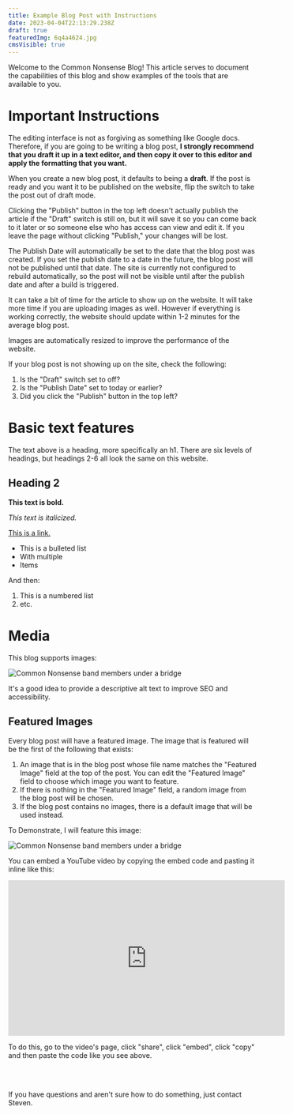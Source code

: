 ```yaml
---
title: Example Blog Post with Instructions
date: 2023-04-04T22:13:29.238Z
draft: true
featuredImg: 6q4a4624.jpg
cmsVisible: true
---
```

Welcome to the Common Nonsense Blog! This article serves to document the capabilities of this blog and show examples of the tools that are available to you. 

# Important Instructions

The editing interface is not as forgiving as something like Google docs. Therefore, if you are going to be writing a blog post, **I strongly recommend that you draft it up in a text editor, and then copy it over to this editor and apply the formatting that you want.** 

When you create a new blog post, it defaults to being a **draft**. If the post is ready and you want it to be published on the website, flip the switch to take the post out of draft mode. 

Clicking the "Publish" button in the top left doesn't actually publish the article if the "Draft" switch is still on, but it will save it so you can come back to it later or so someone else who has access can view and edit it. If you leave the page without clicking "Publish," your changes will be lost.

The Publish Date will automatically be set to the date that the blog post was created. If you set the publish date to a date in the future, the blog post will not be published until that date. The site is currently not configured to rebuild automatically, so the post will not be visible until after the publish date and after a build is triggered. 

It can take a bit of time for the article to show up on the website. It will take more time if you are uploading images as well. However if everything is working correctly, the website should update within 1-2 minutes for the average blog post. 

Images are automatically resized to improve the performance of the website.

If your blog post is not showing up on the site, check the following:

1. Is the "Draft" switch set to off? 
2. Is the "Publish Date" set to today or earlier?
3. Did you click the "Publish" button in the top left? 

# Basic text features

The text above is a heading, more specifically an h1. There are six levels of headings, but headings 2-6 all look the same on this website.

## Heading 2

**This text is bold.** 

*This text is italicized.*

[This is a link.](#)

* This is a bulleted list
* With multiple 
* Items

And then: 

1. This is a numbered list
2. etc.

# Media

This blog supports images: 

![Common Nonsense band members under a bridge](6q4a4609.jpg)

It's a good idea to provide a descriptive alt text to improve SEO and accessibility. 

## Featured Images

Every blog post will have a featured image. The image that is featured will be the first of the following that exists:

1. An image that is in the blog post whose file name matches the "Featured Image" field at the top of the post. You can edit the "Featured Image" field to choose which image you want to feature. 
2. If there is nothing in the "Featured Image" field, a random image from the blog post will be chosen. 
3. If the blog post contains no images, there is a default image that will be used instead.

To Demonstrate, I will feature this image:

![Common Nonsense band members under a bridge](6q4a4624.jpg)

You can embed a YouTube video by copying the embed code and pasting it inline like this: 

<iframe width="560" height="315" src="https://www.youtube.com/embed/eQAa0GihLGU" title="YouTube video player" frameborder="0" allow="accelerometer; autoplay; clipboard-write; encrypted-media; gyroscope; picture-in-picture; web-share" allowfullscreen></iframe>

To do this, go to the video's page, click "share", click "embed", click "copy" and then paste the code like you see above. 

<br></br>

If you have questions and aren't sure how to do something, just contact Steven.
